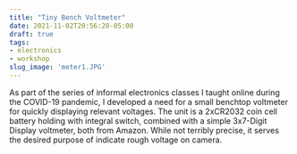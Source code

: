 ```yaml
---
title: "Tiny Bench Voltmeter"
date: 2021-11-02T20:56:20-05:00
draft: true
tags:
- electronics
- workshop
slug_image: 'meter1.JPG'
---
```

As part of the series of informal electronics classes I taught online during the COVID-19 pandemic, I developed a need for a small benchtop voltmeter for quickly displaying relevant voltages. The unit is a 2xCR2032 coin cell battery holding with integral switch, combined with a simple 3x7-Digit Display voltmeter, both from Amazon. While not terribly precise, it serves the desired purpose of indicate rough voltage on camera.

